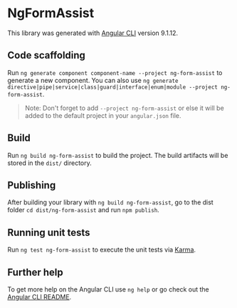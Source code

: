 # NgFormAssist

This library was generated with [Angular CLI](https://github.com/angular/angular-cli) version 9.1.12.

## Code scaffolding

Run `ng generate component component-name --project ng-form-assist` to generate a new component. You can also use `ng generate directive|pipe|service|class|guard|interface|enum|module --project ng-form-assist`.
> Note: Don't forget to add `--project ng-form-assist` or else it will be added to the default project in your `angular.json` file. 

## Build

Run `ng build ng-form-assist` to build the project. The build artifacts will be stored in the `dist/` directory.

## Publishing

After building your library with `ng build ng-form-assist`, go to the dist folder `cd dist/ng-form-assist` and run `npm publish`.

## Running unit tests

Run `ng test ng-form-assist` to execute the unit tests via [Karma](https://karma-runner.github.io).

## Further help

To get more help on the Angular CLI use `ng help` or go check out the [Angular CLI README](https://github.com/angular/angular-cli/blob/master/README.md).
